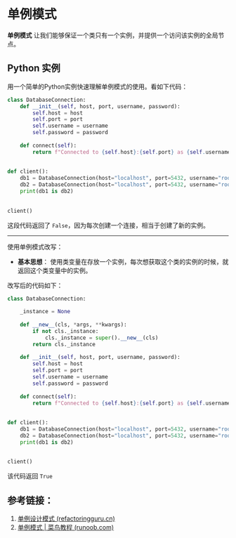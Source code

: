 # 单例模式

**单例模式** 让我们能够保证一个类只有一个实例，并提供一个访问该实例的全局节点。

## Python 实例

用一个简单的Python实例快速理解单例模式的使用。看如下代码：

```python
class DatabaseConnection:  
    def __init__(self, host, port, username, password):  
        self.host = host  
        self.port = port  
        self.username = username  
        self.password = password  
  
    def connect(self):  
        return f"Connected to {self.host}:{self.port} as {self.username}"  
  
  
def client():  
    db1 = DatabaseConnection(host="localhost", port=5432, username="root", password="password")  
    db2 = DatabaseConnection(host="localhost", port=5432, username="root", password="password")  
    print(db1 is db2)  
  
  
client()
```

这段代码返回了 `False`，因为每次创建一个连接，相当于创建了新的实例。

---

使用单例模式改写：

- **基本思想**： 使用类变量在存放一个实例，每次想获取这个类的实例的时候，就返回这个类变量中的实例。

改写后的代码如下：

```python
class DatabaseConnection:  
  
    _instance = None  
  
    def __new__(cls, *args, **kwargs):  
        if not cls._instance:  
            cls._instance = super().__new__(cls)  
        return cls._instance  
  
    def __init__(self, host, port, username, password):  
        self.host = host  
        self.port = port  
        self.username = username  
        self.password = password  
  
    def connect(self):  
        return f"Connected to {self.host}:{self.port} as {self.username}"  
  
  
def client():  
    db1 = DatabaseConnection(host="localhost", port=5432, username="root", password="password")  
    db2 = DatabaseConnection(host="localhost", port=5432, username="root", password="password")  
    print(db1 is db2)  
  
  
client()
```

该代码返回 `True`

## 参考链接：

1. [单例设计模式 (refactoringguru.cn)](https://refactoringguru.cn/design-patterns/singleton)
2. [单例模式 | 菜鸟教程 (runoob.com)](https://www.runoob.com/design-pattern/singleton-pattern.html)

